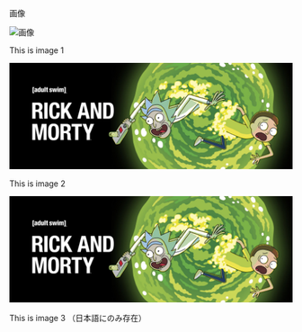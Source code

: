 画像

![画像](../../../images/rm.jpg)

This is image 1

![画像](../../en/error/images/rm.jpg)

This is image 2

![画像](../../en/error/images/rm.jpg)

This is image 3 （日本語にのみ存在）
